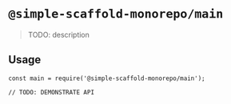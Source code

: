 # `@simple-scaffold-monorepo/main`

> TODO: description

## Usage

```
const main = require('@simple-scaffold-monorepo/main');

// TODO: DEMONSTRATE API
```
